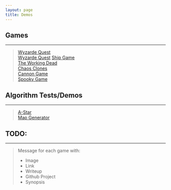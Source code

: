 ```yaml
---  
layout: page  
title: Demos  
---  
```


## Games  
---  

> [Wyzarde Quest](https://keanegit.github.io/2017/01/15/WyzardeQuest/)  
> [Wyzarde Quest](https://keanegit.github.io/js/WyzardeQuest/index.html)
> [Ship Game](https://keanegit.github.io/2017/01/15/Ship-Game/)  
> [The Working Dead](https://keanegit.github.io/2017/01/15/Working-Dead/)  
> [Chaos Clones](https://keanegit.github.io/2017/01/15/Chaos-Clones/)  
> [Cannon Game](https://keanegit.github.io/2017/01/15/Cannon/)  
> [Spooky Game](https://keanegit.github.io/2017/01/15/Spook-Game/)  


## Algorithm Tests/Demos  
---  

> [A-Star](https://keanegit.github.io/2017/01/15/A-Star/)  
> [Map Generator](https://keanegit.github.io/2017/01/15/Load-Map/)  


## TODO:  
---  

> Message for each game with:  
> * Image  
> * Link  
> * Writeup  
> * Github Project  
> * Synopsis  

